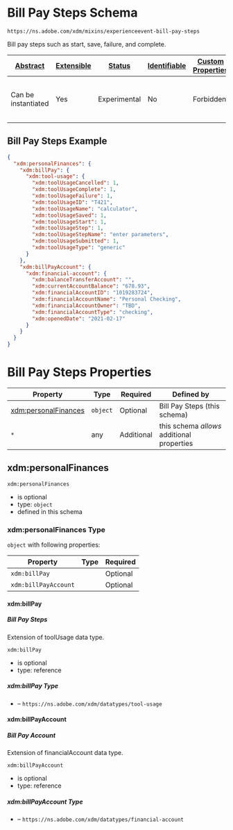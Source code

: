 
# Bill Pay Steps Schema

```
https://ns.adobe.com/xdm/mixins/experienceevent-bill-pay-steps
```

Bill pay steps such as start, save, failure, and complete.

| [Abstract](../../../../abstract.md) | [Extensible](../../../../extensions.md) | [Status](../../../../status.md) | [Identifiable](../../../../id.md) | [Custom Properties](../../../../extensions.md) | [Additional Properties](../../../../extensions.md) | Defined In |
|-------------------------------------|-----------------------------------------|---------------------------------|-----------------------------------|------------------------------------------------|----------------------------------------------------|------------|
| Can be instantiated | Yes | Experimental | No | Forbidden | Permitted | [mixins/experience-event/industry-verticals/experienceevent-bill-pay-steps.schema.json](mixins/experience-event/industry-verticals/experienceevent-bill-pay-steps.schema.json) |

## Bill Pay Steps Example
```json
{
  "xdm:personalFinances": {
    "xdm:billPay": {
      "xdm:tool-usage": {
        "xdm:toolUsageCancelled": 1,
        "xdm:toolUsageComplete": 1,
        "xdm:toolUsageFailure": 1,
        "xdm:toolUsageID": "T421",
        "xdm:toolUsageName": "calculator",
        "xdm:toolUsageSaved": 1,
        "xdm:toolUsageStart": 1,
        "xdm:toolUsageStep": 1,
        "xdm:toolUsageStepName": "enter parameters",
        "xdm:toolUsageSubmitted": 1,
        "xdm:toolUsageType": "generic"
      }
    },
    "xdm:billPayAccount": {
      "xdm:financial-account": {
        "xdm:balanceTransferAccount": "",
        "xdm:currentAccountBalance": "678.93",
        "xdm:financialAccountID": "1019283724",
        "xdm:financialAccountName": "Personal Checking",
        "xdm:financialAccountOwner": "TBD",
        "xdm:financialAccountType": "checking",
        "xdm:openedDate": "2021-02-17"
      }
    }
  }
}
```

# Bill Pay Steps Properties

| Property | Type | Required | Defined by |
|----------|------|----------|------------|
| [xdm:personalFinances](#xdmpersonalfinances) | `object` | Optional | Bill Pay Steps (this schema) |
| `*` | any | Additional | this schema *allows* additional properties |

## xdm:personalFinances


`xdm:personalFinances`
* is optional
* type: `object`
* defined in this schema

### xdm:personalFinances Type


`object` with following properties:


| Property | Type | Required |
|----------|------|----------|
| `xdm:billPay`|  | Optional |
| `xdm:billPayAccount`|  | Optional |



#### xdm:billPay
##### Bill Pay Steps

Extension of toolUsage data type.

`xdm:billPay`
* is optional
* type: reference

##### xdm:billPay Type


* []() – `https://ns.adobe.com/xdm/datatypes/tool-usage`







#### xdm:billPayAccount
##### Bill Pay Account

Extension of financialAccount data type.

`xdm:billPayAccount`
* is optional
* type: reference

##### xdm:billPayAccount Type


* []() – `https://ns.adobe.com/xdm/datatypes/financial-account`









